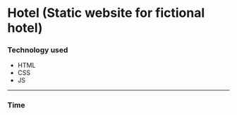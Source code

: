 # Hotel (Static website for fictional hotel)

### Technology used

* HTML
* CSS
* JS

- - - -

### Time

``` ~2,5 month (Second half of April, May and June 2019)
